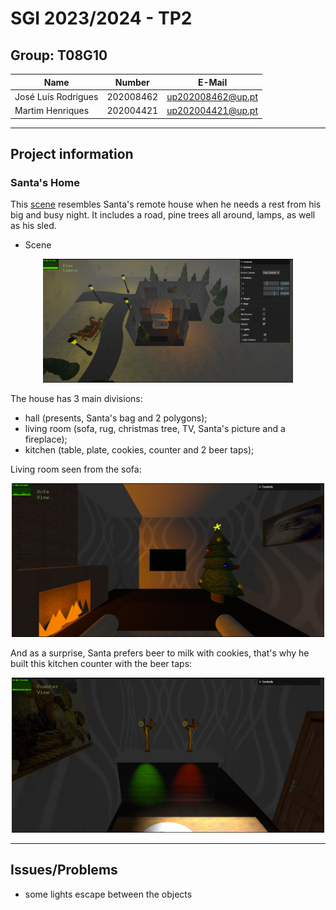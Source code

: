 # SGI 2023/2024 - TP2

## Group: T08G10

| Name             | Number    | E-Mail             |
| ---------------- | --------- | ------------------ |
| José Luís Rodrigues | 202008462 | up202008462@up.pt |
| Martim Henriques    | 202004421  | up202004421@up.pt  |

----
## Project information

### Santa's Home

This [scene](tp2/index.html) resembles Santa's remote house when he needs a rest from his big and busy night. It includes a road, pine trees all around, lamps, as well as his sled.

- Scene

<p align="center">
  <img src='screenshots/freeCam.png' width=400px>
</p>

The house has 3 main divisions: 
  - hall (presents, Santa's bag and 2 polygons);
  - living room (sofa, rug, christmas tree, TV, Santa's picture and a fireplace);
  - kitchen (table, plate, cookies, counter and 2 beer taps);

Living room seen from the sofa:

<p align="center">
  <img src='screenshots/sofaView.png' width=500px>
</p>

And as a surprise, Santa prefers beer to milk with cookies, that's why he built this kitchen counter with the beer taps:

<p align="center">
  <img src='screenshots/counterView.png' width=500px>
</p>

----
## Issues/Problems

- some lights escape between the objects
